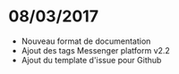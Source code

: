 # 08/03/2017
* Nouveau format de documentation
* Ajout des tags Messenger platform v2.2
* Ajout du template d'issue pour Github
